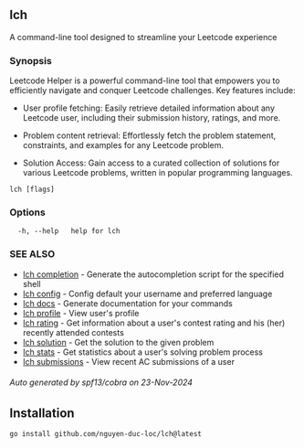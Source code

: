 ## lch

A command-line tool designed to streamline your Leetcode experience

### Synopsis

Leetcode Helper is a powerful command-line tool that empowers you to efficiently navigate and conquer Leetcode challenges. Key features include:

- User profile fetching: Easily retrieve detailed information about any Leetcode user, including their submission history, ratings, and more.

- Problem content retrieval: Effortlessly fetch the problem statement, constraints, and examples for any Leetcode problem.

- Solution Access: Gain access to a curated collection of solutions for various Leetcode problems, written in popular programming languages.


```
lch [flags]
```

### Options

```
  -h, --help   help for lch
```

### SEE ALSO

* [lch completion](lch_completion.md)	 - Generate the autocompletion script for the specified shell
* [lch config](lch_config.md)	 - Config default your username and preferred language
* [lch docs](lch_docs.md)	 - Generate documentation for your commands
* [lch profile](lch_profile.md)	 - View user's profile
* [lch rating](lch_rating.md)	 - Get information about a user's contest rating and his (her) recently attended contests
* [lch solution](lch_solution.md)	 - Get the solution to the given problem
* [lch stats](lch_stats.md)	 - Get statistics about a user's solving problem process
* [lch submissions](lch_submissions.md)	 - View recent AC submissions of a user

###### Auto generated by spf13/cobra on 23-Nov-2024
## Installation

```bash
go install github.com/nguyen-duc-loc/lch@latest
```
